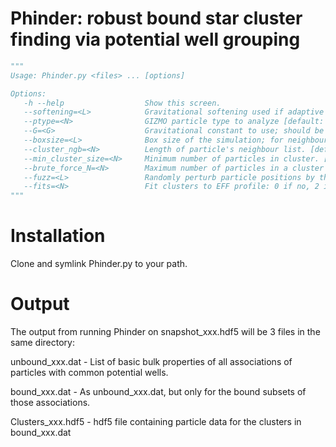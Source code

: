# Phinder: robust bound star cluster finding via potential well grouping
```python
"""
Usage: Phinder.py <files> ... [options]

Options:                                                                       
   -h --help                  Show this screen.
   --softening=<L>            Gravitational softening used if adaptive softenings not found [default: 0.1]
   --ptype=<N>                GIZMO particle type to analyze [default: 4]
   --G=<G>                    Gravitational constant to use; should be consistent with what was used in the simulation. [default: 1.0]
   --boxsize=<L>              Box size of the simulation; for neighbour-search purposes. [default: None]
   --cluster_ngb=<N>          Length of particle's neighbour list. [default: 32]
   --min_cluster_size=<N>     Minimum number of particles in cluster. [default: 32]
   --brute_force_N=<N>        Maximum number of particles in a cluster before we compute the potential in the spherically-symmetric approximation. [default: 100000]
   --fuzz=<L>                 Randomly perturb particle positions by this small fraction to avoid problems with particles at the same position in 32bit floating point precision data [default: 0]
   --fits=<N>                 Fit clusters to EFF profile: 0 if no, 2 if fitting surface density, 3 if fitting 3D density. [default: 0]
"""
```

# Installation

Clone and symlink Phinder.py to your path.

# Output

The output from running Phinder on snapshot_xxx.hdf5 will be 3 files in the same directory:

unbound_xxx.dat - List of basic bulk properties of all associations of particles with common potential wells.

bound_xxx.dat - As unbound_xxx.dat, but only for the bound subsets of those associations.

Clusters_xxx.hdf5 - hdf5 file containing particle data for the clusters in bound_xxx.dat